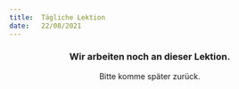 ```yaml
---
title:  Tägliche Lektion
date:   22/08/2021
---
```


### <center>Wir arbeiten noch an dieser Lektion.</center>
<center>Bitte komme später zurück.</center>
